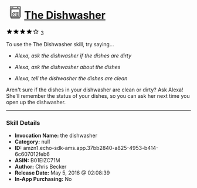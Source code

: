 # &nbsp;<img src="skill_icon" alt="The Dishwasher icon" width="36"> [The Dishwasher](http://alexa.amazon.com/#skills/amzn1.echo-sdk-ams.app.37bb2840-a825-4953-b414-6c607012feb6)
![4 stars](../../images/ic_star_black_18dp_1x.png)![4 stars](../../images/ic_star_black_18dp_1x.png)![4 stars](../../images/ic_star_black_18dp_1x.png)![4 stars](../../images/ic_star_black_18dp_1x.png)![4 stars](../../images/ic_star_border_black_18dp_1x.png) 3

To use the The Dishwasher skill, try saying...

* *Alexa, ask the dishwasher if the dishes are dirty*

* *Alexa, ask the dishwasher about the dishes*

* *Alexa, tell the dishwasher the dishes are clean*

Aren't sure if the dishes in your dishwasher are clean or dirty? Ask Alexa! She'll remember the status of your dishes, so you can ask her next time you open up the dishwasher.

***

### Skill Details

* **Invocation Name:** the dishwasher
* **Category:** null
* **ID:** amzn1.echo-sdk-ams.app.37bb2840-a825-4953-b414-6c607012feb6
* **ASIN:** B01EIZC71M
* **Author:** Chris Becker
* **Release Date:** May 5, 2016 @ 02:08:39
* **In-App Purchasing:** No

